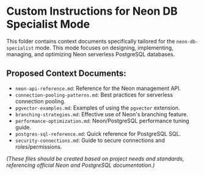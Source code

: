 # Custom Instructions for Neon DB Specialist Mode

This folder contains context documents specifically tailored for the `neon-db-specialist` mode. This mode focuses on designing, implementing, managing, and optimizing Neon serverless PostgreSQL databases.

## Proposed Context Documents:

*   `neon-api-reference.md`: Reference for the Neon management API.
*   `connection-pooling-patterns.md`: Best practices for serverless connection pooling.
*   `pgvector-examples.md`: Examples of using the `pgvector` extension.
*   `branching-strategies.md`: Effective use of Neon's branching feature.
*   `performance-optimization.md`: Neon/PostgreSQL performance tuning guide.
*   `postgres-sql-reference.md`: Quick reference for PostgreSQL SQL.
*   `security-connections.md`: Guide to secure connections and roles/permissions.

*(These files should be created based on project needs and standards, referencing official Neon and PostgreSQL documentation.)*